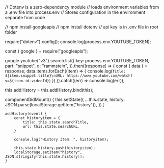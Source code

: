 // Dotenv is a zero-dependency module 
// loads environment variables from a .env file into process.env
// Stores configuration in the environment separate from code

// npm install googleapis
// npm install dotenv
// api key is in .env file in root folder

require("dotenv").config();
console.log(process.env.YOUTUBE_TOKEN);

const { google } = require("googleapis");

google.youtube("v3").search.list({
    key: process.env.YOUTUBE_TOKEN,
    part: "snippet",
    q: "rammstein",
}).then((response) => {
    const { data } = response;
    data.items.forEach((item) => {
        console.log(`Title: ${item.snippet.title}\nURL: https://www.youtube.com/watch?v=${item.id.videoId}`)
    })
}).catch((err) => console.log(err));

this.addHistory = this.addHistory.bind(this);

componentDidMount() {
        this.setState({
            ...this.state,
            history: JSON.parse(localStorage.getItem("history")),
        })
    }

    addHistory(event) {
        const historyitem = {
            title: this.state.searchTitle,
            url: this.state.searchURL,
        }

        console.log("History Item: ", historyitem);

        this.state.history.push(historyitem);
        localStorage.setItem("history", JSON.stringify(this.state.history));
    }